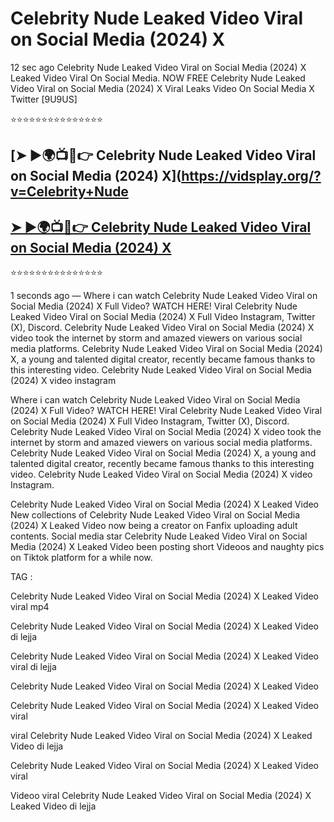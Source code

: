 ﻿# Celebrity Nude Leaked Video Viral on Social Media (2024) X



12 sec ago Celebrity Nude Leaked Video Viral on Social Media (2024) X Leaked Video Viral On Social Media. NOW FREE Celebrity Nude Leaked Video Viral on Social Media (2024) X Viral Leaks Video On Social Media X Twitter [9U9US]

⭐⭐⭐⭐⭐⭐⭐⭐⭐⭐⭐⭐⭐⭐⭐

## [➤ ►🌍📺📱👉 Celebrity Nude Leaked Video Viral on Social Media (2024) X](https://vidsplay.org/?v=Celebrity+Nude

## [➤ ►🌍📺📱👉 Celebrity Nude Leaked Video Viral on Social Media (2024) X](https://vidsplay.org/?v=Celebrity+Nude)


⭐⭐⭐⭐⭐⭐⭐⭐⭐⭐⭐⭐⭐⭐⭐



1 seconds ago — Where i can watch Celebrity Nude Leaked Video Viral on Social Media (2024) X Full Video? WATCH HERE! Viral Celebrity Nude Leaked Video Viral on Social Media (2024) X Full Video Instagram, Twitter (X), Discord. Celebrity Nude Leaked Video Viral on Social Media (2024) X video took the internet by storm and amazed viewers on various social media platforms. Celebrity Nude Leaked Video Viral on Social Media (2024) X, a young and talented digital creator, recently became famous thanks to this interesting video. Celebrity Nude Leaked Video Viral on Social Media (2024) X video instagram

Where i can watch Celebrity Nude Leaked Video Viral on Social Media (2024) X Full Video? WATCH HERE! Viral Celebrity Nude Leaked Video Viral on Social Media (2024) X Full Video Instagram, Twitter (X), Discord. Celebrity Nude Leaked Video Viral on Social Media (2024) X video took the internet by storm and amazed viewers on various social media platforms. Celebrity Nude Leaked Video Viral on Social Media (2024) X, a young and talented digital creator, recently became famous thanks to this interesting video. Celebrity Nude Leaked Video Viral on Social Media (2024) X video Instagram.

Celebrity Nude Leaked Video Viral on Social Media (2024) X Leaked Video New collections of Celebrity Nude Leaked Video Viral on Social Media (2024) X Leaked Video now being a creator on Fanfix uploading adult contents. Social media star Celebrity Nude Leaked Video Viral on Social Media (2024) X Leaked Video been posting short Videoos and naughty pics on Tiktok platform for a while now.

TAG :

 

Celebrity Nude Leaked Video Viral on Social Media (2024) X Leaked Video viral mp4

 

Celebrity Nude Leaked Video Viral on Social Media (2024) X Leaked Video di lejja

 

Celebrity Nude Leaked Video Viral on Social Media (2024) X Leaked Video viral di lejja

 

Celebrity Nude Leaked Video Viral on Social Media (2024) X Leaked Video

 

Celebrity Nude Leaked Video Viral on Social Media (2024) X Leaked Video viral

 

viral Celebrity Nude Leaked Video Viral on Social Media (2024) X Leaked Video di lejja

 

Celebrity Nude Leaked Video Viral on Social Media (2024) X Leaked Video viral

 

Videoo viral Celebrity Nude Leaked Video Viral on Social Media (2024) X Leaked Video di lejja
